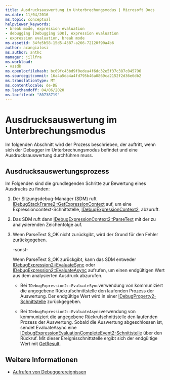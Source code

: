 ```yaml
---
title: Ausdrucksauswertung im Unterbrechungsmodus | Microsoft Docs
ms.date: 11/04/2016
ms.topic: conceptual
helpviewer_keywords:
- break mode, expression evaluation
- debugging [Debugging SDK], expression evaluation
- expression evaluation, break mode
ms.assetid: 34fe5b58-15d5-4387-a266-72120f90a4b6
author: acangialosi
ms.author: anthc
manager: jillfra
ms.workload:
- vssdk
ms.openlocfilehash: bc09fc43bd9f0edea4f6dc32e5f37c387c045796
ms.sourcegitcommit: 16a4a5da4a4fd795b46a0869ca2152f2d36e6db2
ms.translationtype: MT
ms.contentlocale: de-DE
ms.lasthandoff: 04/06/2020
ms.locfileid: "80738719"
---
```

# <a name="expression-evaluation-in-break-mode"></a>Ausdrucksauswertung im Unterbrechungsmodus
Im folgenden Abschnitt wird der Prozess beschrieben, der auftritt, wenn sich der Debugger im Unterbrechungsmodus befindet und eine Ausdrucksauswertung durchführen muss.

## <a name="expression-evaluation-process"></a>Ausdrucksauswertungsprozess
 Im Folgenden sind die grundlegenden Schritte zur Bewertung eines Ausdrucks zu finden:

1. Der Sitzungsdebug-Manager (SDM) ruft [IDebugStackFrame2::GetExpressionContext](../../extensibility/debugger/reference/idebugstackframe2-getexpressioncontext.md) auf, um eine Expressioncontext-Schnittstelle, [IDebugExpressionContext2](../../extensibility/debugger/reference/idebugexpressioncontext2.md), abzuruft.

2. Das SDM ruft dann [IDebugExpressionContext2::ParseText](../../extensibility/debugger/reference/idebugexpressioncontext2-parsetext.md) mit der zu analysierenden Zeichenfolge auf.

3. Wenn ParseText S_OK nicht zurückgibt, wird der Grund für den Fehler zurückgegeben.

     -sonst-

     Wenn ParseText S_OK zurückgibt, kann das SDM entweder [IDebugExpression2::EvaluateSync](../../extensibility/debugger/reference/idebugexpression2-evaluatesync.md) oder [IDebugExpression2::EvaluateAsync](../../extensibility/debugger/reference/idebugexpression2-evaluateasync.md) aufrufen, um einen endgültigen Wert aus dem analysierten Ausdruck abzurufen.

    - Bei `IDebugExpression2::EvaluateSync`verwendung von kommuniziert die angegebene Rückrufschnittstelle den laufenden Prozess der Auswertung. Der endgültige Wert wird in einer [IDebugProperty2-Schnittstelle](../../extensibility/debugger/reference/idebugproperty2.md) zurückgegeben.

    - Bei `IDebugExpression2::EvaluateAsync`verwendung von kommuniziert die angegebene Rückrufschnittstelle den laufenden Prozess der Auswertung. Sobald die Auswertung abgeschlossen ist, sendet EvaluateAsync eine [IDebugExpressionEvaluationCompleteEvent2-Schnittstelle](../../extensibility/debugger/reference/idebugexpressionevaluationcompleteevent2.md) über den Rückruf. Mit dieser Ereignisschnittstelle ergibt sich der endgültige Wert mit [GetResult](../../extensibility/debugger/reference/idebugexpressionevaluationcompleteevent2-getresult.md).

## <a name="see-also"></a>Weitere Informationen
- [Aufrufen von Debuggerereignissen](../../extensibility/debugger/calling-debugger-events.md)
